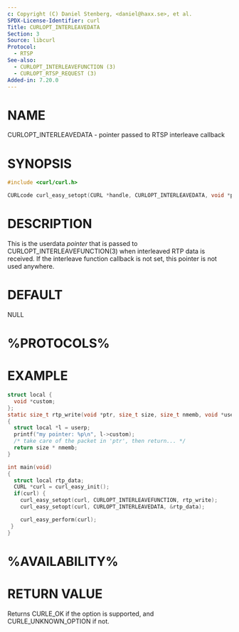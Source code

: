 ```yaml
---
c: Copyright (C) Daniel Stenberg, <daniel@haxx.se>, et al.
SPDX-License-Identifier: curl
Title: CURLOPT_INTERLEAVEDATA
Section: 3
Source: libcurl
Protocol:
  - RTSP
See-also:
  - CURLOPT_INTERLEAVEFUNCTION (3)
  - CURLOPT_RTSP_REQUEST (3)
Added-in: 7.20.0
---
```


# NAME

CURLOPT_INTERLEAVEDATA - pointer passed to RTSP interleave callback

# SYNOPSIS

~~~c
#include <curl/curl.h>

CURLcode curl_easy_setopt(CURL *handle, CURLOPT_INTERLEAVEDATA, void *pointer);
~~~

# DESCRIPTION

This is the userdata *pointer* that is passed to
CURLOPT_INTERLEAVEFUNCTION(3) when interleaved RTP data is received. If
the interleave function callback is not set, this pointer is not used
anywhere.

# DEFAULT

NULL

# %PROTOCOLS%

# EXAMPLE

~~~c
struct local {
  void *custom;
};
static size_t rtp_write(void *ptr, size_t size, size_t nmemb, void *userp)
{
  struct local *l = userp;
  printf("my pointer: %p\n", l->custom);
  /* take care of the packet in 'ptr', then return... */
  return size * nmemb;
}

int main(void)
{
  struct local rtp_data;
  CURL *curl = curl_easy_init();
  if(curl) {
    curl_easy_setopt(curl, CURLOPT_INTERLEAVEFUNCTION, rtp_write);
    curl_easy_setopt(curl, CURLOPT_INTERLEAVEDATA, &rtp_data);

    curl_easy_perform(curl);
 }
}
~~~

# %AVAILABILITY%

# RETURN VALUE

Returns CURLE_OK if the option is supported, and CURLE_UNKNOWN_OPTION if not.
